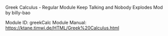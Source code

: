 Greek Calculus - Regular Module
Keep Talking and Nobody Explodes Mod
by billy-bao

Module ID: greekCalc
Module Manual: https://ktane.timwi.de/HTML/Greek%20Calculus.html